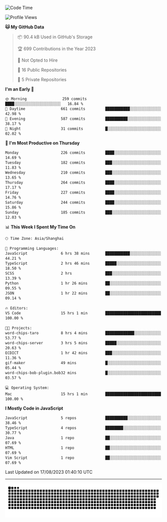 <!--
<picture>
  <source
    srcset="https://github-readme-stats.vercel.app/api?username=kevinxft&show_icons=true&theme=dark"
    media="(prefers-color-scheme: dark)"
  />
  <source
    srcset="https://github-readme-stats.vercel.app/api?username=kevinxft&show_icons=true"
    media="(prefers-color-scheme: light), (prefers-color-scheme: no-preference)"
  />
  <img src="https://github-readme-stats.vercel.app/api?username=kevinxft&show_icons=true" />
</picture>
-->

<!--START_SECTION:waka-->
![Code Time](http://img.shields.io/badge/Code%20Time-1%2C159%20hrs%2029%20mins-blue)

![Profile Views](http://img.shields.io/badge/Profile%20Views-3-blue)

**🐱 My GitHub Data** 

> 📦 90.4 kB Used in GitHub's Storage 
 > 
> 🏆 699 Contributions in the Year 2023
 > 
> 🚫 Not Opted to Hire
 > 
> 📜 16 Public Repositories 
 > 
> 🔑 5 Private Repositories 
 > 
**I'm an Early 🐤** 

```text
🌞 Morning                259 commits         ████░░░░░░░░░░░░░░░░░░░░░   16.84 % 
🌆 Daytime                661 commits         ███████████░░░░░░░░░░░░░░   42.98 % 
🌃 Evening                587 commits         ██████████░░░░░░░░░░░░░░░   38.17 % 
🌙 Night                  31 commits          █░░░░░░░░░░░░░░░░░░░░░░░░   02.02 % 
```
📅 **I'm Most Productive on Thursday** 

```text
Monday                   226 commits         ████░░░░░░░░░░░░░░░░░░░░░   14.69 % 
Tuesday                  182 commits         ███░░░░░░░░░░░░░░░░░░░░░░   11.83 % 
Wednesday                210 commits         ███░░░░░░░░░░░░░░░░░░░░░░   13.65 % 
Thursday                 264 commits         ████░░░░░░░░░░░░░░░░░░░░░   17.17 % 
Friday                   227 commits         ████░░░░░░░░░░░░░░░░░░░░░   14.76 % 
Saturday                 244 commits         ████░░░░░░░░░░░░░░░░░░░░░   15.86 % 
Sunday                   185 commits         ███░░░░░░░░░░░░░░░░░░░░░░   12.03 % 
```


📊 **This Week I Spent My Time On** 

```text
🕑︎ Time Zone: Asia/Shanghai

💬 Programming Languages: 
JavaScript               6 hrs 38 mins       ███████████░░░░░░░░░░░░░░   44.21 % 
TypeScript               2 hrs 46 mins       █████░░░░░░░░░░░░░░░░░░░░   18.50 % 
SCSS                     2 hrs               ███░░░░░░░░░░░░░░░░░░░░░░   13.39 % 
Python                   1 hr 26 mins        ██░░░░░░░░░░░░░░░░░░░░░░░   09.55 % 
JSON                     1 hr 22 mins        ██░░░░░░░░░░░░░░░░░░░░░░░   09.14 % 

🔥 Editors: 
VS Code                  15 hrs 1 min        █████████████████████████   100.00 % 

🐱‍💻 Projects: 
word-chips-taro          8 hrs 4 mins        █████████████░░░░░░░░░░░░   53.77 % 
word-chips-server        3 hrs 5 mins        █████░░░░░░░░░░░░░░░░░░░░   20.63 % 
ECDICT                   1 hr 42 mins        ███░░░░░░░░░░░░░░░░░░░░░░   11.36 % 
gif-maker                49 mins             █░░░░░░░░░░░░░░░░░░░░░░░░   05.44 % 
word-chips-bob-plugin.bob32 mins             █░░░░░░░░░░░░░░░░░░░░░░░░   03.57 % 

💻 Operating System: 
Mac                      15 hrs 1 min        █████████████████████████   100.00 % 
```

**I Mostly Code in JavaScript** 

```text
JavaScript               5 repos             ██████████░░░░░░░░░░░░░░░   38.46 % 
TypeScript               4 repos             ████████░░░░░░░░░░░░░░░░░   30.77 % 
Java                     1 repo              ██░░░░░░░░░░░░░░░░░░░░░░░   07.69 % 
HTML                     1 repo              ██░░░░░░░░░░░░░░░░░░░░░░░   07.69 % 
Vim Script               1 repo              ██░░░░░░░░░░░░░░░░░░░░░░░   07.69 % 
```




 Last Updated on 17/08/2023 01:40:10 UTC
<!--END_SECTION:waka-->

---

<picture>
  <source media="(prefers-color-scheme: dark)" srcset="https://raw.githubusercontent.com/kevinxft/kevinxft/output/github-contribution-grid-snake-dark.svg">
  <source media="(prefers-color-scheme: light)" srcset="https://raw.githubusercontent.com/kevinxft/kevinxft/output/github-contribution-grid-snake.svg">
  <img alt="github contribution grid snake animation" src="https://raw.githubusercontent.com/kevinxft/kevinxft/output/github-contribution-grid-snake.svg">
</picture>
